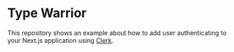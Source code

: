 # Type Warrior

This repository shows an example about how to add user authenticating to your Next.js application using [Clerk](https://www.clerk.dev/?utm_source=github&utm_medium=starter_repos&utm_campaign=nextjs_starter).

